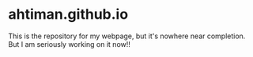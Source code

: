 # ahtiman.github.io
This is the repository for my webpage, but it's nowhere near completion. But I am seriously working on it now!!
